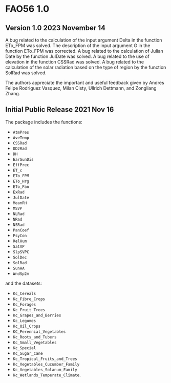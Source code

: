 # FAO56 1.0
## Version 1.0	2023 November 14
A bug related to the calculation of the input argument Delta in the function ETo_FPM was solved.
The description of the input argument G in the function ETo_FPM was corrected.
A bug related to the calculation of Julian Date by the function JulDate was solved.
A bug related to the use of elevation in the function CSSRad was solved.
A bug related to the calculation of the solar radiation based on the type of region by the function SolRad was solved.

The authors appreciate the important and useful feedback given by Andres Felipe Rodriguez Vasquez, Milan Cisty, Ullrich Dettmann, and Zongliang Zhang.

## Initial Public Release	2021 Nov 16
The package includes the functions:
* `AtmPres`
* `AveTemp`
* `CSSRad`
* `DD2Rad`
* `DH`
* `EarSunDis`
* `EffPrec`
* `ET_c`
* `ETo_FPM`
* `ETo_Hrg`
* `ETo_Pan`
* `ExRad`
* `JulDate`
* `MeanRH`
* `MSVP`
* `NLRad`
* `NRad`
* `NSRad`
* `PanCoef`
* `PsyCon`
* `RelHum`
* `SatVP`
* `SlpSVPC`
* `SolDec`
* `SolRad`
* `SunHA`
* `WndSp2m`

and the datasets:
* `Kc_Cereals`
* `Kc_Fibre_Crops`
* `Kc_Forages`
* `Kc_Fruit_Trees`
* `Kc_Grapes_and_Berries`
* `Kc_Legumes`
* `Kc_Oil_Crops`
* `KC_Perennial_Vegetables`
* `Kc_Roots_and_Tubers`
* `Kc_Small_Vegetables`
* `Kc_Special`
* `Kc_Sugar_Cane`
* `Kc_Tropical_Fruits_and_Trees`
* `Kc_Vegetables_Cucumber_Family`
* `Kc_Vegetables_Solanum_Family`
* `Kc_Wetlands_Temperate_Climate`.
